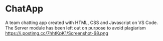 # ChatApp
A team chatting app created with HTML, CSS and Javascript on VS Code.
The Server module has been left out on purpose to avoid plagiarism
https://i.postimg.cc/7hhtKpK1/Screenshot-68.png
